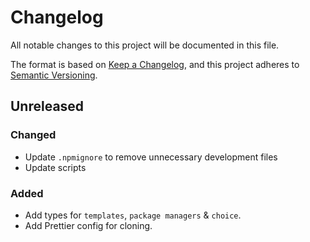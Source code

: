 # Changelog
All notable changes to this project will be documented in this file.

The format is based on [Keep a Changelog](https://keepachangelog.com/en/1.0.0/),
and this project adheres to [Semantic Versioning](https://semver.org/spec/v2.0.0.html).

## Unreleased

<!-- ### Fixed -->

### Changed
- Update `.npmignore` to remove unnecessary development files
- Update scripts

### Added
- Add types for `templates`, `package managers` & `choice`.
- Add Prettier config for cloning.